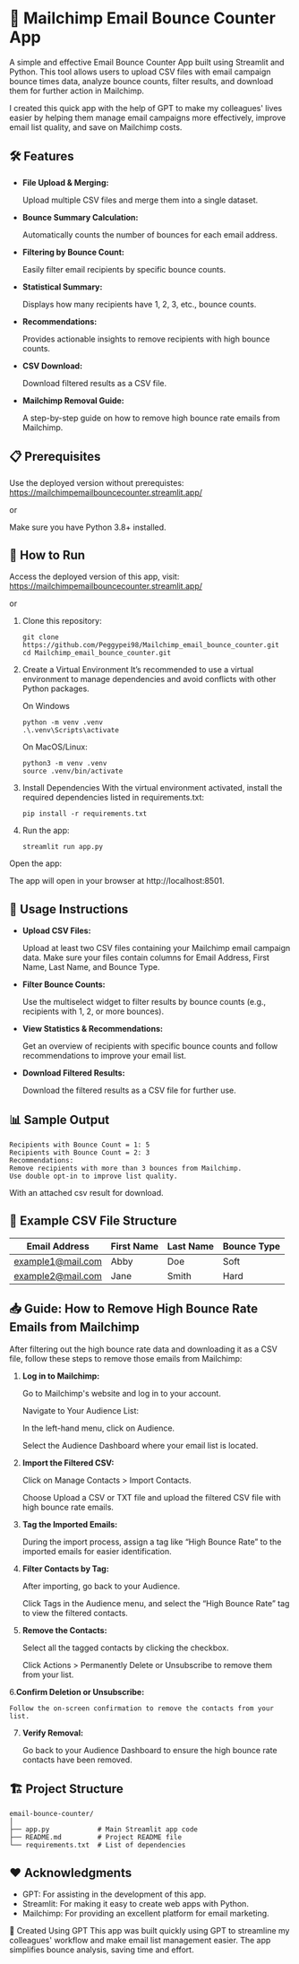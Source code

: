 # 📧 Mailchimp Email Bounce Counter App

A simple and effective Email Bounce Counter App built using Streamlit and Python. This tool allows users to upload CSV files with email campaign bounce times data, analyze bounce counts, filter results, and download them for further action in Mailchimp.

I created this quick app with the help of GPT to make my colleagues' lives easier by helping them manage email campaigns more effectively, improve email list quality, and save on Mailchimp costs.



## 🛠️ Features
- **File Upload & Merging:** 

    Upload multiple CSV files and merge them into a single dataset.
- **Bounce Summary Calculation:**
    
    Automatically counts the number of bounces for each email address.
- **Filtering by Bounce Count:** 
    
    Easily filter email recipients by specific bounce counts.
- **Statistical Summary:**
    
    Displays how many recipients have 1, 2, 3, etc., bounce counts.
- **Recommendations:** 
    
    Provides actionable insights to remove recipients with high bounce counts.
- **CSV Download:** 
    
    Download filtered results as a CSV file.
- **Mailchimp Removal Guide:** 
    
    A step-by-step guide on how to remove high bounce rate emails from Mailchimp.

## 📋 Prerequisites
Use the deployed version without prerequistes: https://mailchimpemailbouncecounter.streamlit.app/

or

Make sure you have Python 3.8+ installed.



## 🚀 How to Run

Access the deployed version of this app, visit: https://mailchimpemailbouncecounter.streamlit.app/

or

1. Clone this repository:
    ```
    git clone https://github.com/Peggypei98/Mailchimp_email_bounce_counter.git
    cd Mailchimp_email_bounce_counter.git
    ```

2. Create a Virtual Environment
It’s recommended to use a virtual environment to manage dependencies and avoid conflicts with other Python packages.

    On Windows
    ```
    python -m venv .venv
    .\.venv\Scripts\activate
    ```

    On MacOS/Linux:
    ```
    python3 -m venv .venv
    source .venv/bin/activate
    ```

3. Install Dependencies
With the virtual environment activated, install the required dependencies listed in requirements.txt:
    ```
    pip install -r requirements.txt
    ```

4. Run the app:
    ```
    streamlit run app.py
    ```

Open the app:

The app will open in your browser at http://localhost:8501.


## 📄 Usage Instructions
- **Upload CSV Files:**

    Upload at least two CSV files containing your Mailchimp email campaign data. Make sure your files contain columns for Email Address, First Name, Last Name, and Bounce Type.
    
- **Filter Bounce Counts:**
    
    Use the multiselect widget to filter results by bounce counts (e.g., recipients with 1, 2, or more bounces).

- **View Statistics & Recommendations:**
    
    Get an overview of recipients with specific bounce counts and follow recommendations to improve your email list.
    
- **Download Filtered Results:**
    
    Download the filtered results as a CSV file for further use.

## 📊 Sample Output
```
Recipients with Bounce Count = 1: 5
Recipients with Bounce Count = 2: 3
Recommendations:
Remove recipients with more than 3 bounces from Mailchimp.
Use double opt-in to improve list quality.
```
With an attached csv result for download. 

## 📝 Example CSV File Structure

| Email Address  | First Name | Last Name | Bounce Type |
| ------------- | ------------- | ------------- | ------------- |
| example1@mail.com  | Abby  | Doe | Soft  |
| example2@mail.com  |  Jane  | Smith | Hard |

## 📥 Guide: How to Remove High Bounce Rate Emails from Mailchimp
After filtering out the high bounce rate data and downloading it as a CSV file, follow these steps to remove those emails from Mailchimp:

1. **Log in to Mailchimp:**

    Go to Mailchimp's website and log in to your account.
    
    Navigate to Your Audience List:

    In the left-hand menu, click on Audience.

    Select the Audience Dashboard where your email list is located.

2. **Import the Filtered CSV:**

    Click on Manage Contacts > Import Contacts.

    Choose Upload a CSV or TXT file and upload the filtered CSV file with high bounce rate emails.

3. **Tag the Imported Emails:**

    During the import process, assign a tag like “High Bounce Rate” to the imported emails for easier identification.

4. **Filter Contacts by Tag:**

    After importing, go back to your Audience.
    
    Click Tags in the Audience menu, and select the “High Bounce Rate” tag to view the filtered contacts.

5. **Remove the Contacts:**

    Select all the tagged contacts by clicking the checkbox.
    
    Click Actions > Permanently Delete or Unsubscribe to remove them from your list.

6.**Confirm Deletion or Unsubscribe:**

    Follow the on-screen confirmation to remove the contacts from your list.

7. **Verify Removal:**

    Go back to your Audience Dashboard to ensure the high bounce rate contacts have been removed.

## 🏗️ Project Structure
```
email-bounce-counter/
│
├── app.py            # Main Streamlit app code
├── README.md         # Project README file
└── requirements.txt  # List of dependencies 
```

## ❤️ Acknowledgments
- GPT: For assisting in the development of this app.
- Streamlit: For making it easy to create web apps with Python.
- Mailchimp: For providing an excellent platform for email marketing.

🤖 Created Using GPT
This app was built quickly using GPT to streamline my colleagues' workflow and make email list management easier. The app simplifies bounce analysis, saving time and effort.



